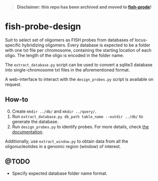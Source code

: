 > **Disclaimer: this repo has been archived and moved to [fish-prode](https://github.com/ggirelli/fish-prode)!**

fish-probe-design
===

Suit to select set of oligomers as FISH probes from databases of locus-specific hybridizing oligomers. Every database is expected to be a folder with one txt file per chromosome, containing the starting location of each oligo. The length of the oligo is encoded in the folder name.

The `extract_database.py` script can be used to convert a sqlite3 database into single-chromosome txt files in the aforementioned format.

A web-interface to interact with the `design_probes.py` script is available on request.

## How-to

0. Create `mkdir ../db/` and `mkdir ../query/`.
1. Run `extract_database.py db_path table_name --outdir ../db/` to generate the database.
2. Run `design_probes.py` to identify probes. For more details, check [the documentation](docs/design_probes.md).

Additionally, use `extract_window.py` to obtain data from all the oligonucleotides in a genomic region (window) of interest.

## @TODO

* Specify expected database folder name format.

